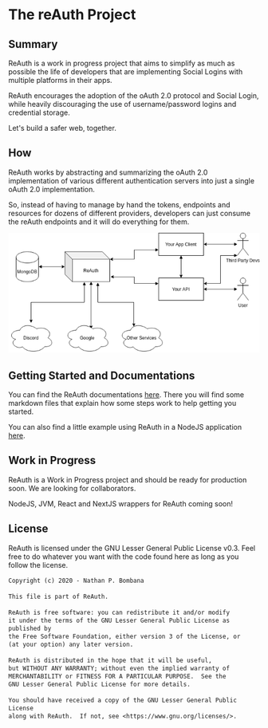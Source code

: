 # The reAuth Project

## Summary

ReAuth is a work in progress project that aims to simplify as much as possible the life of developers that are implementing Social Logins with multiple platforms in their apps.

ReAuth encourages the adoption of the oAuth 2.0 protocol and Social Login, while heavily discouraging the use of username/password logins and credential storage.

Let's build a safer web, together.

## How

ReAuth works by abstracting and summarizing the oAuth 2.0 implementation of various different authentication servers into just a single oAuth 2.0 implementation.

So, instead of having to manage by hand the tokens, endpoints and resources for dozens of different providers, developers can just consume the reAuth endpoints and it will do everything for them.

![ReAuth overview diagram](./docs/overview.png)

## Getting Started and Documentations

You can find the ReAuth documentations [here](docs). There you will find some markdown files that explain how some steps work to help getting you started.

You can also find a little example using ReAuth in a NodeJS application [here](example).


## Work in Progress

ReAuth is a Work in Progress project and should be ready for production soon. We are looking for collaborators.

NodeJS, JVM, React and NextJS wrappers for ReAuth coming soon!

## License

ReAuth is licensed under the GNU Lesser General Public License v0.3. Feel free to do whatever you want with the code found here as long as you follow the license.

```
Copyright (c) 2020 - Nathan P. Bombana 

This file is part of ReAuth.

ReAuth is free software: you can redistribute it and/or modify
it under the terms of the GNU Lesser General Public License as published by
the Free Software Foundation, either version 3 of the License, or
(at your option) any later version.

ReAuth is distributed in the hope that it will be useful,
but WITHOUT ANY WARRANTY; without even the implied warranty of
MERCHANTABILITY or FITNESS FOR A PARTICULAR PURPOSE.  See the
GNU Lesser General Public License for more details.

You should have received a copy of the GNU Lesser General Public License
along with ReAuth.  If not, see <https://www.gnu.org/licenses/>.
```
